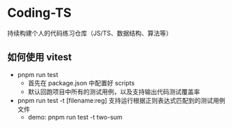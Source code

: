 # Coding-TS

持续构建个人的代码练习仓库（JS/TS、数据结构、算法等）

## 如何使用 vitest
- pnpm run test 
  - 首先在 package.json 中配置好 scripts
  - 默认回跑项目中所有的测试用例，以及支持输出代码测试覆盖率
- pnpm run test -t [filename:reg] 支持运行根据正则表达式匹配到的测试用例文件
  - demo: pnpm run test -t two-sum
